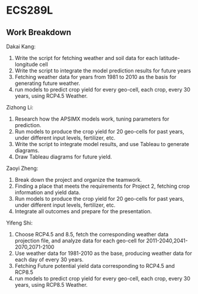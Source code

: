 # ECS289L

## Work Breakdown
Dakai Kang:
1. Write the script for fetching weather and soil data for each latitude-longitude cell
2. Write the script to integrate the model prediction results for future years
3. Fetching weather data for years from 1981 to 2010 as the basis for generating future weather.
4. run models to predict crop yield for every geo-cell, each crop, every 30 years, using RCP4.5 Weather.

Zizhong Li:
1. Research how the APSIMX models work, tuning parameters for prediction.
2. Run models to produce the crop yield for 20 geo-cells for past years, under different input levels, fertilizer, etc.
3. Write the script to integrate model results, and use Tableau to generate diagrams.
4. Draw Tableau diagrams for future yield.

Zaoyi Zheng:
1. Break down the project and organize the teamwork.
2. Finding a place that meets the requirements for Project 2, fetching crop information and yield data.
3. Run models to produce the crop yield for 20 geo-cells for past years, under different input levels, fertilizer, etc.
4. Integrate all outcomes and prepare for the presentation.

Yifeng Shi:
1. Choose RCP4.5 and 8.5, fetch the corresponding weather data projection file, and analyze data for each geo-cell for 2011-2040,2041-2070,2071-2100
2. Use weather data for 1981-2010 as the base, producing weather data for each day of every 30 years.
3. Fetching Future potential yield data corresponding to RCP4.5 and RCP8.5  
4. run models to predict crop yield for every geo-cell, each crop, every 30 years, using RCP8.5 Weather.

